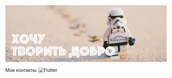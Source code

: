 ![Header](./assets/bgr-02.jpg)

Мои контакты:
![Flutter](https://img.shields.io/badge/<LABEL>-<MESSAGE>-green?style=flat-square&logo=appveyor)
